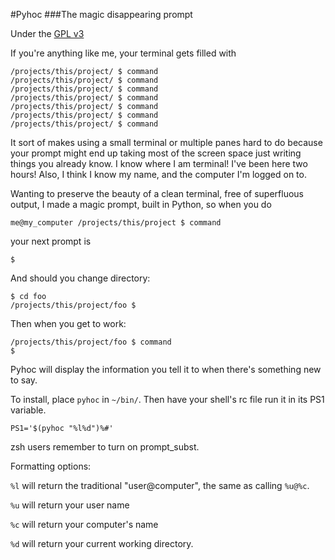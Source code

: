 #Pyhoc
###The magic disappearing prompt

Under the [GPL v3](http://www.gnu.org/licenses/gpl-3.0.html)

If you're anything like me, your terminal gets filled with

    /projects/this/project/ $ command
    /projects/this/project/ $ command
    /projects/this/project/ $ command
    /projects/this/project/ $ command
    /projects/this/project/ $ command
    /projects/this/project/ $ command
    /projects/this/project/ $ command

It sort of makes using a small terminal or multiple panes hard to do because
your prompt might end up taking most of the screen space just writing things
you already know. I know where I am terminal! I've been here two hours! Also, I
think I know my name, and the computer I'm logged on to.

Wanting to preserve the beauty of a clean terminal, free of superfluous output,
I made a magic prompt, built in Python, so when you do

    me@my_computer /projects/this/project $ command

your next prompt is

    $

And should you change directory:

    $ cd foo
    /projects/this/project/foo $

Then when you get to work:

    /projects/this/project/foo $ command
    $

Pyhoc will display the information you tell it to when there's something new to
say.

To install, place `pyhoc` in `~/bin/`. Then have your shell's rc file run it in
its PS1 variable.

    PS1='$(pyhoc "%l%d")%#'

zsh users remember to turn on prompt_subst.


Formatting options:

`%l` will return the traditional "user@computer", the same as calling `%u@%c`.

`%u` will return your user name

`%c` will return your computer's name

`%d` will return your current working directory.

